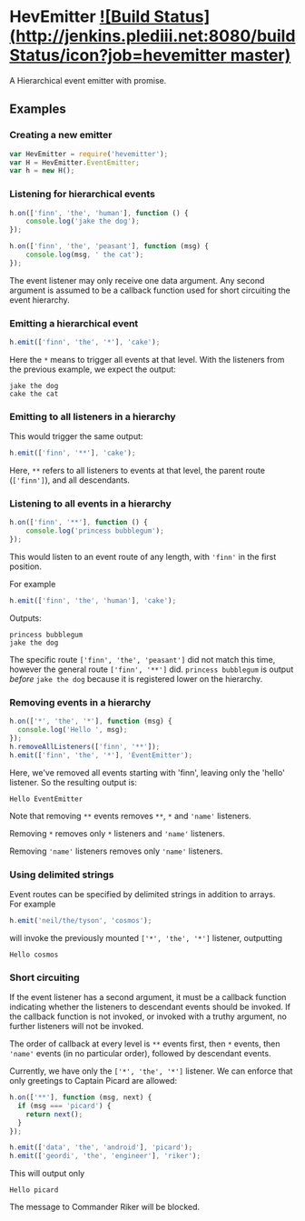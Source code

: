 # HevEmitter [![Build Status](http://jenkins.plediii.net:8080/buildStatus/icon?job=hevemitter master)](http://jenkins.plediii.net:8080/job/hevemitter%20master/)

A Hierarchical event emitter with promise.  

## Examples

### Creating a new emitter

```javascript
var HevEmitter = require('hevemitter');
var H = HevEmitter.EventEmitter;
var h = new H();
```

### Listening for hierarchical events

```javascript
h.on(['finn', 'the', 'human'], function () {
    console.log('jake the dog');
});

h.on(['finn', 'the', 'peasant'], function (msg) {
    console.log(msg, ' the cat');
});
```

The event listener may only receive one data argument.  Any second
argument is assumed to be a callback function used for short
circuiting the event hierarchy.

### Emitting a hierarchical event

```javascript
h.emit(['finn', 'the', '*'], 'cake');
```

Here the `*` means to trigger all events at that level.  With the
listeners from the previous example, we expect the output:
```
jake the dog
cake the cat
```

### Emitting to all listeners in a hierarchy

This would trigger the same output:
```javascript
h.emit(['finn', '**'], 'cake');
```
Here, `**` refers to all listeners to events at that level, the parent
route (`['finn']`), and all descendants.


### Listening to all events in a hierarchy
```javascript
h.on(['finn', '**'], function () {
    console.log('princess bubblegum');
});
```
This would listen to an event route of any length, with `'finn'` in the first position.

For example
```javascript
h.emit(['finn', 'the', 'human'], 'cake');
```

Outputs:
```
princess bubblegum
jake the dog
```

The specific route `['finn', 'the', 'peasant']` did not match this
time, however the general route `['finn', '**']` did.  `princess
bubblegum` is output *before* `jake the dog` because it is registered
lower on the hierarchy.

### Removing events in a hierarchy

```javascript
h.on(['*', 'the', '*'], function (msg) {
  console.log('Hello ', msg);
});
h.removeAllListeners(['finn', '**']);
h.emit(['finn', 'the', '*'], 'EventEmitter');
```
Here, we've removed all events starting with 'finn', leaving only the
'hello' listener.  So the resulting output is:
```
Hello EventEmitter
```

Note that removing `**` events removes `**`, `*` and `'name'` listeners.

Removing `*` removes only `*` listeners and `'name'` listeners.

Removing `'name'` listeners removes only `'name'` listeners.

### Using delimited strings
Event routes can be specified by delimited strings in addition to arrays.  
For example
```javascript
h.emit('neil/the/tyson', 'cosmos');
```
will invoke the previously mounted `['*', 'the', '*']` listener, outputting
```
Hello cosmos
```


### Short circuiting

If the event listener has a second argument, it must be a callback
function indicating whether the listeners to descendant events should
be invoked.  If the callback function is not invoked, or invoked with
a truthy argument, no further listeners will not be invoked.

The order of callback at every level is `**` events first, then `*`
events, then `'name'` events (in no particular order), followed by
descendant events.

Currently, we have only the `['*', 'the', '*']` listener.  We can
enforce that only greetings to Captain Picard are allowed:
```javascript
h.on(['**'], function (msg, next) {
  if (msg === 'picard') {
    return next();
  }
});

h.emit(['data', 'the', 'android'], 'picard');
h.emit(['geordi', 'the', 'engineer'], 'riker');
```
This will output only
```
Hello picard
```
The message to Commander Riker will be blocked.

